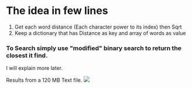 # The idea in few lines
 1. Get each word distance (Each character power to its index) then Sqrt
 2. Keep a dictionary that has Distance as key and array of words as value

### To Search simply use "modified" binary search to return the closest it find.

I will explain more later.

Results from a 120 MB Text file. ![](https://raw.githubusercontent.com/aessam/DidUMean/master/imgs/ScreenShot.png)


